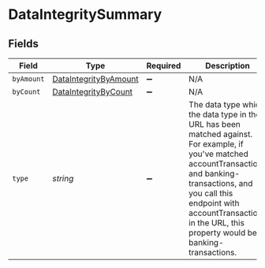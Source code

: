 # DataIntegritySummary


## Fields

| Field                                                                                                                                                                                                                                                            | Type                                                                                                                                                                                                                                                             | Required                                                                                                                                                                                                                                                         | Description                                                                                                                                                                                                                                                      |
| ---------------------------------------------------------------------------------------------------------------------------------------------------------------------------------------------------------------------------------------------------------------- | ---------------------------------------------------------------------------------------------------------------------------------------------------------------------------------------------------------------------------------------------------------------- | ---------------------------------------------------------------------------------------------------------------------------------------------------------------------------------------------------------------------------------------------------------------- | ---------------------------------------------------------------------------------------------------------------------------------------------------------------------------------------------------------------------------------------------------------------- |
| `byAmount`                                                                                                                                                                                                                                                       | [DataIntegrityByAmount](../../models/shared/DataIntegrityByAmount.md)                                                                                                                                                                                            | :heavy_minus_sign:                                                                                                                                                                                                                                               | N/A                                                                                                                                                                                                                                                              |
| `byCount`                                                                                                                                                                                                                                                        | [DataIntegrityByCount](../../models/shared/DataIntegrityByCount.md)                                                                                                                                                                                              | :heavy_minus_sign:                                                                                                                                                                                                                                               | N/A                                                                                                                                                                                                                                                              |
| `type`                                                                                                                                                                                                                                                           | *string*                                                                                                                                                                                                                                                         | :heavy_minus_sign:                                                                                                                                                                                                                                               | The data type which the data type in the URL has been matched against. For example, if you've matched accountTransactions and banking-transactions, and you call this endpoint with accountTransactions in the URL, this property would be banking-transactions. |